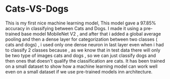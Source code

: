 # Cats-VS-Dogs
This is my first nice machine learning model, This model gave a 97.85% accuracy in classifying between Cats and Dogs. I made it using a pre-trained base model MobileNet V2 , and after that i added a global average pooling and then a dense layer for categorization  between two classes ( cats and dogs) , i used only one dense neuron in last layer even when i had to classify 2 classes because , as we know that in test data there will only be two type of images cats and dogs , so we can just classify dogs and then ones that doesn't qualify the classification are cats. It has been trained on  a small dataset to show how a machine learning model can work well even on a small dataset if we use pre-trained models inn architecture.
